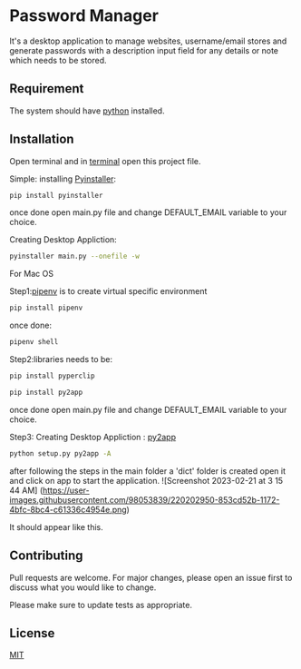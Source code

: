 # Password Manager

It's a desktop application to manage websites, username/email stores and generate passwords with a description input field for any details or note which needs to be stored.

## Requirement

The system should have [python](https://www.python.org) installed.

## Installation

Open terminal and in [terminal](https://opensource.com/article/21/8/linux-change-directories)  open this project file.

Simple: 
installing [Pyinstaller](https://pyinstaller.org/en/stable/):
```bash
pip install pyinstaller
```

once done open main.py file and change DEFAULT_EMAIL variable to your choice.

Creating Desktop Appliction:
```bash
pyinstaller main.py --onefile -w
```



For Mac OS

Step1:[pipenv](https://pypi.org/project/pipenv/) is to create virtual specific environment
```bash
pip install pipenv
```
once done:
```bash
pipenv shell
```

Step2:libraries needs to be:
```bash
pip install pyperclip
```
```bash
pip install py2app
```
once done open main.py file and change DEFAULT_EMAIL variable to your choice.

Step3: Creating Desktop Appliction : [py2app](https://www.metachris.com/2015/11/create-standalone-mac-os-x-applications-with-python-and-py2app/)
```bash
python setup.py py2app -A
```

after following the steps in the main folder a 'dict' folder is created open it and click on app to start the application.
![Screenshot 2023-02-21 at 3 15 44 AM]
(https://user-images.githubusercontent.com/98053839/220202950-853cd52b-1172-4bfc-8bc4-c61336c4954e.png)

It should appear like this. 




## Contributing

Pull requests are welcome. For major changes, please open an issue first
to discuss what you would like to change.

Please make sure to update tests as appropriate.

## License

[MIT](https://choosealicense.com/licenses/mit/)
